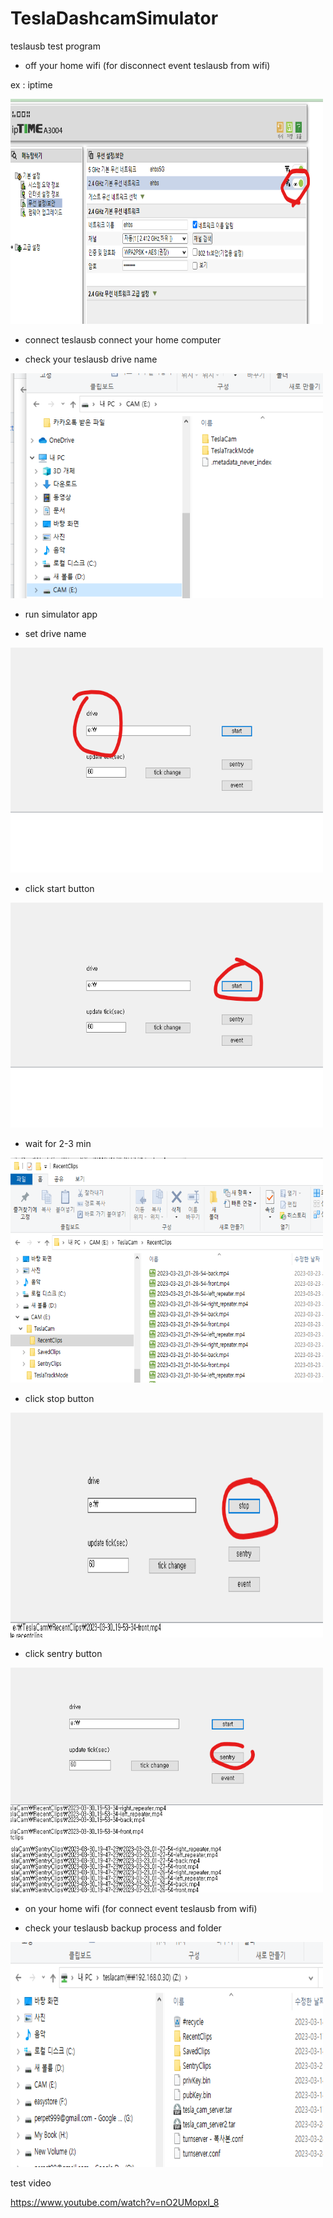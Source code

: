 # TeslaDashcamSimulator


teslausb test program

- off your home wifi (for disconnect event teslausb from wifi)

ex : iptime

<img src="https://github.com/perpet99/TeslaDashcamSimulator/blob/master/images/5.png" width="500" height="360">

- connect teslausb connect your home computer

- check your teslausb drive name

<img src="https://github.com/perpet99/TeslaDashcamSimulator/blob/master/images/1.png" width="500" height="360">

- run simulator app

- set drive name

<img src="https://github.com/perpet99/TeslaDashcamSimulator/blob/master/images/2.png" width="500" height="360">

- click start button

<img src="https://github.com/perpet99/TeslaDashcamSimulator/blob/master/images/3.png" width="500" height="360">

- wait for 2-3 min 
<img src="https://github.com/perpet99/TeslaDashcamSimulator/blob/master/images/9.png" width="500" height="360">

- click stop button

<img src="https://github.com/perpet99/TeslaDashcamSimulator/blob/master/images/6.png" width="500" height="360">

- click sentry button

<img src="https://github.com/perpet99/TeslaDashcamSimulator/blob/master/images/7.png" width="500" height="360">

- on your home wifi (for connect event teslausb from wifi)


- check your teslausb backup process and folder

<img src="https://github.com/perpet99/TeslaDashcamSimulator/blob/master/images/8.png" width="500" height="360">


test video

https://www.youtube.com/watch?v=nO2UMopxI_8
